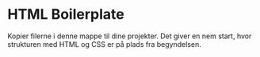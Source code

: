 # HTML Boilerplate

Kopier filerne i denne mappe til dine projekter. Det giver en nem start, hvor strukturen med HTML og CSS er på plads fra begyndelsen.
